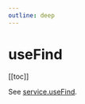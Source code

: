 ```yaml
---
outline: deep
---
```


<script setup>
import Badge from '../components/Badge.vue'
</script>

# useFind

[[toc]]

See [service.useFind](/services/use-find).
